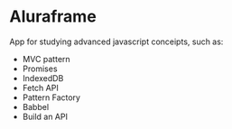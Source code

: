 # Aluraframe
App for studying advanced javascript conceipts, such as:
<ul>
  <li>MVC pattern</li>
  <li>Promises</li>
  <li>IndexedDB</li>
  <li>Fetch API</li>
  <li>Pattern Factory</li>
  <li>Babbel</li>
  <li>Build an API</li>
 </ul>
